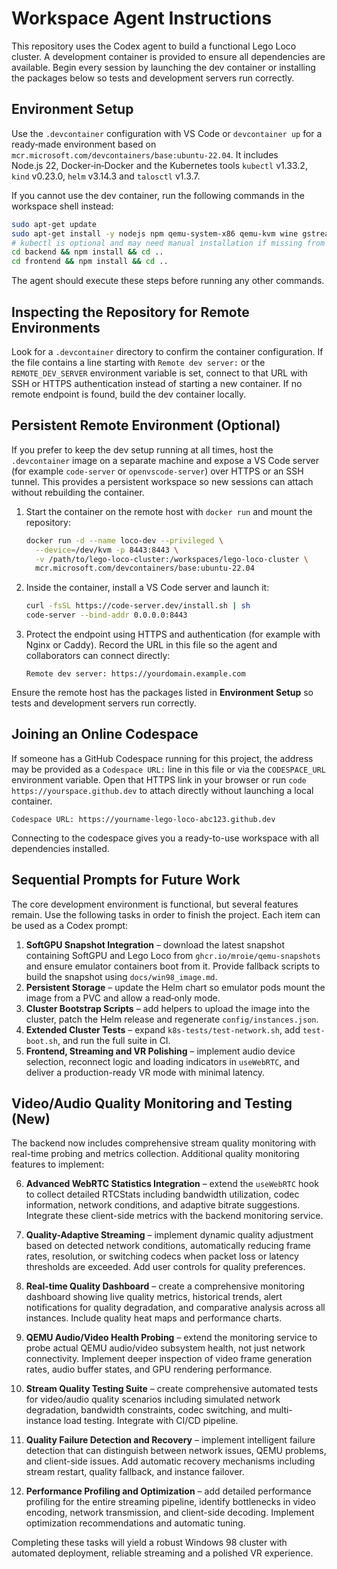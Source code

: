# Workspace Agent Instructions

This repository uses the Codex agent to build a functional Lego Loco cluster. A development container is provided to ensure all dependencies are available. Begin every session by launching the dev container or installing the packages below so tests and development servers run correctly.

## Environment Setup
Use the `.devcontainer` configuration with VS Code or `devcontainer up` for a ready‑made environment based on `mcr.microsoft.com/devcontainers/base:ubuntu-22.04`. It includes Node.js 22, Docker‑in‑Docker and the Kubernetes tools `kubectl` v1.33.2, `kind` v0.23.0, `helm` v3.14.3 and `talosctl` v1.3.7.

If you cannot use the dev container, run the following commands in the workspace shell instead:

```bash
sudo apt-get update
sudo apt-get install -y nodejs npm qemu-system-x86 qemu-kvm wine gstreamer1.0-tools pulseaudio docker.io tcpdump
# kubectl is optional and may need manual installation if missing from apt
cd backend && npm install && cd ..
cd frontend && npm install && cd ..
```


The agent should execute these steps before running any other commands.

## Inspecting the Repository for Remote Environments
Look for a `.devcontainer` directory to confirm the container configuration. If
the file contains a line starting with `Remote dev server:` or the
`REMOTE_DEV_SERVER` environment variable is set, connect to that URL with SSH or
HTTPS authentication instead of starting a new container. If no remote endpoint
is found, build the dev container locally.

## Persistent Remote Environment (Optional)
If you prefer to keep the dev setup running at all times, host the
`.devcontainer` image on a separate machine and expose a VS Code server
(for example `code-server` or `openvscode-server`) over HTTPS or an SSH
tunnel. This provides a persistent workspace so new sessions can attach
without rebuilding the container.

1. Start the container on the remote host with `docker run` and mount the
   repository:

   ```bash
   docker run -d --name loco-dev --privileged \
     --device=/dev/kvm -p 8443:8443 \
     -v /path/to/lego-loco-cluster:/workspaces/lego-loco-cluster \
     mcr.microsoft.com/devcontainers/base:ubuntu-22.04
   ```

2. Inside the container, install a VS Code server and launch it:

   ```bash
   curl -fsSL https://code-server.dev/install.sh | sh
   code-server --bind-addr 0.0.0.0:8443
   ```

3. Protect the endpoint using HTTPS and authentication (for example with
   Nginx or Caddy). Record the URL in this file so the agent and
   collaborators can connect directly:

   ```
   Remote dev server: https://yourdomain.example.com
   ```

Ensure the remote host has the packages listed in **Environment Setup** so
tests and development servers run correctly.

## Joining an Online Codespace
If someone has a GitHub Codespace running for this project, the address may be
provided as a `Codespace URL:` line in this file or via the `CODESPACE_URL`
environment variable. Open that HTTPS link in your browser or run
`code https://yourspace.github.dev` to attach directly without launching a local
container.

```text
Codespace URL: https://yourname-lego-loco-abc123.github.dev
```

Connecting to the codespace gives you a ready-to-use workspace with all
dependencies installed.

## Sequential Prompts for Future Work
The core development environment is functional, but several features remain. Use the following tasks in order to finish the project. Each item can be used as a Codex prompt:

1. **SoftGPU Snapshot Integration** – download the latest snapshot containing SoftGPU and Lego Loco from `ghcr.io/mroie/qemu-snapshots` and ensure emulator containers boot from it. Provide fallback scripts to build the snapshot using `docs/win98_image.md`.
2. **Persistent Storage** – update the Helm chart so emulator pods mount the image from a PVC and allow a read‑only mode.
3. **Cluster Bootstrap Scripts** – add helpers to upload the image into the cluster, patch the Helm release and regenerate `config/instances.json`.
4. **Extended Cluster Tests** – expand `k8s-tests/test-network.sh`, add `test-boot.sh`, and run the full suite in CI.
5. **Frontend, Streaming and VR Polishing** – implement audio device selection, reconnect logic and loading indicators in `useWebRTC`, and deliver a production-ready VR mode with minimal latency.

## Video/Audio Quality Monitoring and Testing (New)
The backend now includes comprehensive stream quality monitoring with real-time probing and metrics collection. Additional quality monitoring features to implement:

6. **Advanced WebRTC Statistics Integration** – extend the `useWebRTC` hook to collect detailed RTCStats including bandwidth utilization, codec information, network conditions, and adaptive bitrate suggestions. Integrate these client-side metrics with the backend monitoring service.

7. **Quality-Adaptive Streaming** – implement dynamic quality adjustment based on detected network conditions, automatically reducing frame rates, resolution, or switching codecs when packet loss or latency thresholds are exceeded. Add user controls for quality preferences.

8. **Real-time Quality Dashboard** – create a comprehensive monitoring dashboard showing live quality metrics, historical trends, alert notifications for quality degradation, and comparative analysis across all instances. Include quality heat maps and performance charts.

9. **QEMU Audio/Video Health Probing** – extend the monitoring service to probe actual QEMU audio/video subsystem health, not just network connectivity. Implement deeper inspection of video frame generation rates, audio buffer states, and GPU rendering performance.

10. **Stream Quality Testing Suite** – create comprehensive automated tests for video/audio quality scenarios including simulated network degradation, bandwidth constraints, codec switching, and multi-instance load testing. Integrate with CI/CD pipeline.

11. **Quality Failure Detection and Recovery** – implement intelligent failure detection that can distinguish between network issues, QEMU problems, and client-side issues. Add automatic recovery mechanisms including stream restart, quality fallback, and instance failover.

12. **Performance Profiling and Optimization** – add detailed performance profiling for the entire streaming pipeline, identify bottlenecks in video encoding, network transmission, and client-side decoding. Implement optimization recommendations and automatic tuning.

Completing these tasks will yield a robust Windows 98 cluster with automated deployment, reliable streaming and a polished VR experience.

